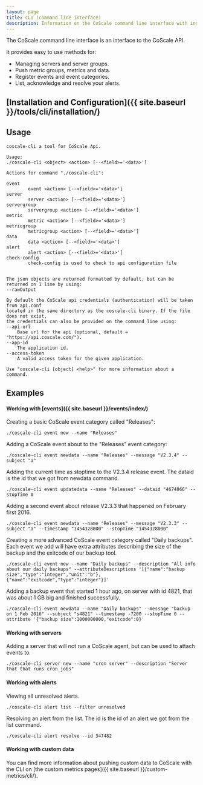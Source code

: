 ```yaml
---
layout: page
title: CLI (command line interface)
description: Information on the CoScale command line interface with instructions for installation.
---
```


The CoScale command line interface is an interface to the CoScale API.

It provides easy to use methods for:

* Managing servers and server groups.
* Push metric groups, metrics and data.
* Register events and event categories.
* List, acknowledge and resolve your alerts.

## [Installation and Configuration]({{ site.baseurl }}/tools/cli/installation/)

## Usage
    coscale-cli a tool for CoScale Api.

    Usage:
    ./coscale-cli <object> <action> [--<field>='<data>']

    Actions for command "./coscale-cli":

    event
            event <action> [--<field>='<data>']
    server
            server <action> [--<field>='<data>']
    servergroup
            servergroup <action> [--<field>='<data>']
    metric
            metric <action> [--<field>='<data>']
    metricgroup
            metricgroup <action> [--<field>='<data>']
    data
            data <action> [--<field>='<data>']
    alert
            alert <action> [--<field>='<data>']
    check-config
            check-config is used to check to api configuration file


    The json objects are returned formatted by default, but can be returned on 1 line by using:
    --rawOutput

    By default the CoScale api credentials (authentication) will be taken from api.conf
    located in the same directory as the coscale-cli binary. If the file does not exist,
    the credentials can also be provided on the command line using:
    --api-url
        Base url for the api (optional, default = "https://api.coscale.com/").
    --app-id
        The application id.
    --access-token
        A valid access token for the given application.

    Use "coscale-cli [object] <help>" for more information about a command.

## Examples

#### Working with [events]({{ site.baseurl }}/events/index/)
Creating a basic CoScale event category called "Releases":

    ./coscale-cli event new --name "Releases"


Adding a CoScale event about to the "Releases" event category:

    ./coscale-cli event newdata --name "Releases" --message "V2.3.4" --subject "a"


Adding the current time as stoptime to the V2.3.4 release event. The dataid is the id that we got from newdata command.

    ./coscale-cli event updatedata --name "Releases" --dataid "4674066" --stopTime 0


Adding a second event about release V2.3.3 that happened on February first 2016.

    ./coscale-cli event newdata --name "Releases" --message "V2.3.3" --subject "a" --timestamp "1454328000" --stopTime "1454328000"


Creating a more advanced CoScale event category called "Daily backups". Each event we add will have extra attributes describing the size of the backup and the exitcode of our backup tool.

    ./coscale-cli event new --name "Daily backups" --description "All info about our daily backups" --attributeDescriptions '[{"name":"backup size","type":"integer","unit":"b"},{"name":"exitcode","type":"integer"}]'

Adding a backup event that started 1 hour ago, on server with id 4821, that was about 1 GB big and finished successfully. 

    ./coscale-cli event newdata --name "Daily backups" --message "backup on 1 Feb 2016" --subject "s4821" --timestamp -7200 --stopTime 0 --attribute '{"backup size":1000000000,"exitcode":0}'


#### Working with servers
Adding a server that will not run a CoScale agent, but can be used to attach events to.

    ./coscale-cli server new --name "cron server" --description "Server that that runs cron jobs"


#### Working with alerts
Viewing all unresolved alerts.

    ./coscale-cli alert list --filter unresolved

Resolving an alert from the list. The id is the id of an alert we got from the list command.

    ./coscale-cli alert resolve --id 347482

#### Working with custom data

You can find more information about pushing custom data to CoScale with the CLI on [the custom metrics pages]({{ site.baseurl }}/custom-metrics/cli/).


